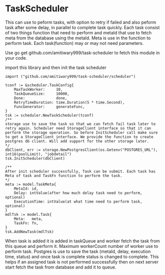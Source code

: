 # TaskScheduler
This can use to peform tasks, with option to retry if failed and also peform task after some delay, in parallel to complete task quickly. Each task consist of two things function that need to perform and metaId that use to fetch meta from the database using the metaId. Meta is use in the function to perform task. Each task(function) may or may not need parameters. 

Use go get github.com/amitiwary999/task-scheduler to fetch this module in your code.

import this library and then init the task scheduler

```
import ("github.com/amitiwary999/task-scheduler/scheduler")

tconf := &scheduler.TaskConfig{
    MaxTaskWorker:     10,
    TaskQueueSize:     10000,
    Done:              done,
    RetryTimeDuration: time.Duration(5 * time.Second),
    FuncGenerator:     generateFunc,
}
tsk := scheduler.NewTaskScheduler(tconf)
/**
storage use to save the task so that we can fetch fail task later to retry again. Scheduler need StorageClient interface so that it can perform the storage operation. So before InitScheduler call make sure to get a StorageClient interface. We provide the function to create postgres db client. Will add support for the other storage later.
*/
dbClient, err := storage.NewPostgresClient(os.Getenv("POSTGRES_URL"), int16(poolLimit), "jobdetail")
tsk.InitScheduler(dbClient)

/** 
After init scheduler successfully, Task can be submit. Each task has Meta of task and TaskFn function to perform the task.
*/
meta := model.TaskMeta{
	MetaId: id,
    Delay: intValue(after how much delay task need to perform, optional)
    ExecutionTime: intValue(at what time need to perform task, optional)
}
mdlTsk := model.Task{
    Meta:   meta,
    TaskFn: fn,
}
tsk.AddNewTask(mdlTsk)
```

When task is added it is added in taskQueue and worker fetch the task from this queue and perform it. Maximum workerCount number of worker use to perform task.
Postgres is use to save the task (metaId, delay, execution time, status) and once task is complete status is changed to complete. This helps if an assigned task is not performed successfully then on next server start fetch the task from database and add it to queue.